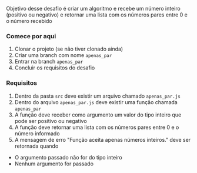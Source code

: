 Objetivo desse desafio é criar um algoritmo e recebe um número inteiro (positivo ou negativo) e retornar uma lista com os números pares entre 0 e o número recebido

### Comece por aqui
1. Clonar o projeto (se não tiver clonado ainda)
2. Criar uma branch com nome `apenas_par`
3. Entrar na branch `apenas_par`
4. Concluir os requisitos do desafio

### Requisitos
1. Dentro da pasta `src` deve existir um arquivo chamado `apenas_par.js`
2. Dentro do arquivo `apenas_par.js` deve existir uma função chamada `apenas_par`
3. A função deve receber como argumento um valor do tipo inteiro que pode ser positivo ou negativo 
7. A função deve retornar uma lista com os números pares entre 0 e o número informado
8. A mensagem de erro "Função aceita apenas números inteiros." deve ser retornada quando
  - O argumento passado não for do tipo inteiro
  - Nenhum argumento for passado
